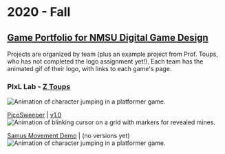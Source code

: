 # 2020 - Fall
## [Game Portfolio for NMSU Digital Game Design](/../index.md)

Projects are organized by team (plus an example project from Prof. Toups, who has not completed the logo assignment yet!). Each team has the animated gif of their logo, with links to each game's page. 

### PIxL Lab - [Z Toups](https://pixl.nmsu.edu/people/z)
 
 ![Animation of character jumping in a platformer game.](/logos/samusmove-jump_all_collisions.gif)

 [PicoSweeper](/ztoups/picosweeperv1_0.html) | [v1.0](/ztoups/picosweeperv1_0.html)
![Animation of blinking cursor on a grid with markers for revealed mines.](/ztoups/picosweeper-some_cleared.gif)

 [Samus Movement Demo](/ztoups/samusmovev0_3.html) | (no versions yet)
 ![Animation of character jumping in a platformer game.](/logos/samusmove-jump_all_collisions.gif)

 